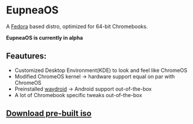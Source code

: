 # EupneaOS
A [Fedora](https://getfedora.org) based distro, optimized for 64-bit Chromebooks.  

**EupneaOS is currently in alpha**

## Feautures:
* Customized Desktop Environment(KDE) to look and feel like ChromeOS
* Modified ChromeOS kernel -> hardware support equal on par with ChromeOS
* Preinstalled [waydroid](https://waydro.id/) -> Android support out-of-the-box
* A lot of Chromebook specific tweaks out-of-the-box

## [Download pre-built iso](https://github.com/eupnea-linux/eupnea-os/releases/latest)
